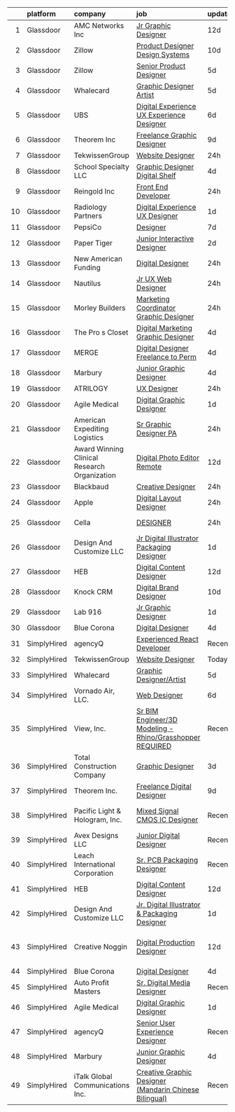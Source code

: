 

|    | platform    | company                                      | job                                                                                                                                                                                                                                                                                                                                                                                                                                                                                                                                                                                                                                                                                                                                                                                                                                                                                                                                                                                                                                                                                                                                                                                                                                                                                                                                           | update_time   | location                    |
|---:|:------------|:---------------------------------------------|:----------------------------------------------------------------------------------------------------------------------------------------------------------------------------------------------------------------------------------------------------------------------------------------------------------------------------------------------------------------------------------------------------------------------------------------------------------------------------------------------------------------------------------------------------------------------------------------------------------------------------------------------------------------------------------------------------------------------------------------------------------------------------------------------------------------------------------------------------------------------------------------------------------------------------------------------------------------------------------------------------------------------------------------------------------------------------------------------------------------------------------------------------------------------------------------------------------------------------------------------------------------------------------------------------------------------------------------------|:--------------|:----------------------------|
|  1 | Glassdoor   | AMC Networks Inc                             | [Jr Graphic Designer](https://www.glassdoor.com/partner/jobListing.htm?pos=112&ao=1136043&s=58&guid=000001818a2d73e4a0a6798af678a50e&src=GD_JOB_AD&t=SR&vt=w&cs=1_5d38e4ce&cb=1655880643962&jobListingId=1007929651813&jrtk=3-0-1g652qt0ej4h4801-1g652qt0rkcni800-1d89d868b26b3688-)                                                                                                                                                                                                                                                                                                                                                                                                                                                                                                                                                                                                                                                                                                                                                                                                                                                                                                                                                                                                                                                          | 12d           | New York, NY                |
|  2 | Glassdoor   | Zillow                                       | [Product Designer  Design Systems](https://www.glassdoor.com/partner/jobListing.htm?pos=105&ao=1110586&s=58&guid=000001818a2d73e4a0a6798af678a50e&src=GD_JOB_AD&t=SR&vt=w&cs=1_0d205826&cb=1655880643961&jobListingId=1007933236075&cpc=8795CF9063CD573D&jrtk=3-0-1g652qt0ej4h4801-1g652qt0rkcni800-011a0893a918b1fb--6NYlbfkN0ANMurRYyPEXg08u6OamUd1Mvhk-zhFSGYIZgoJR86UvYL2v6MoUqae-sD5DnU21vo-KQkrM1-nxrgMu7ZC1V04tRcmIkM-s_SFYAMQ6S9JoXSA-FQh8VsK8KsKvvcxWmpJgU6E_bbF80Dim6t-LQronB_Oj0OoKqQszjyeh9vu0kF2-PqPEux50e66ijXddGgxAO12phkSPKCwuN80njESYFxUJH7hl6XOkDJOZ3BWeI5DgjQhrLMp22hIfx6AQx9-1wGKf4vYBwqi0RaTgB4BmF4hLdzQSN7KlJxUTFjMuveJT02Qjeu7pwFiTjLycWh60QX5F2i3kH0VMEEcZ9e7a3OU0vCKsh-exxfY8gfuNp243Vwgw24-DS3u5L6pH0SMdFUnr7RWBaDnn-jI9PUVSbV1UDWSCRvn8Lxn-FtVGY9g7UdL-Bqab3i_qrwmmvYRPPwm5_bFhY4CNrcbAtkoKM7DDgjL0t2wiD6HhX-Xxz6_VlN0JaQzBI-l42vRbWGKBWVdJUe-WhhMocfrhDsTseP3FOXuE5VCazbu-_Nq10m4bix1_0URpV09qbB4lPByZCVASH_vuP3EE5Yx_CsYOxvTzXZlxrj5OsUD9_pwUE10XV_dtHtJiu4N3y7GtrAjQHPJdwfa_LiGev4eOa-xjnxNJ1UtUDquUNFF7tHqcfci-Fu7ryKFLUhQPwua_v0H0-7z_WmxqS-byHE1-YEmrB58OkxoGlC7JR2vKBm26dalYPb429ssVS8b3eEOE7dICN5dayfJa4o0qrJuOqH4fFKB7t5_DWzyF2ImFzxicJOm8HB8f3AUbNvdgIfteaEt9ETn9ngEPu-8TyklCTtYaNHrLU2PnDoqJrC-_WjumQ-_zzQtLJi2OGlYkGfQG6c%3D)                                                                          | 10d           | Remote                      |
|  3 | Glassdoor   | Zillow                                       | [Senior Product Designer](https://www.glassdoor.com/partner/jobListing.htm?pos=106&ao=1110586&s=58&guid=000001818a2d73e4a0a6798af678a50e&src=GD_JOB_AD&t=SR&vt=w&cs=1_07ef0064&cb=1655880643961&jobListingId=1007945757810&cpc=654405A9B1E0A9F5&jrtk=3-0-1g652qt0ej4h4801-1g652qt0rkcni800-f338a4c3b84c64c7--6NYlbfkN0ANMurRYyPEXg08u6OamUd1Mvhk-zhFSGYIZgoJR86UvYL2v6MoUqae-sD5DnU21vrTTAFpnqnC5__tpGelX6Awx8Uj8nEktq64UL9gPWmTeU5orfDnriC4hpbt9UGY9PuCc2rTnyoQLtZ2kWdCeDIjNxMAhKAd0am7XFogKvgD-gYYoaLYKVP3byz2DyZOmS12IjEsCUnPu8M3JqoUfmbq0Jh6SeLjPo1MZcCldRWn4hNK9Rm4QI-P1DvvP7xQewyp9O5worJAO_6FzP1RVz7qbuxizxWLquW2Ty4Dor6suPWgDUXN9tCB7IZnZSUsVBGWYpjvUQYmfOYzTp-pFefdzHrMnwLiIaPbETs2LiJznoXIuunu7quuqacQ7OOUyXYHpcu7RMeLOqAwTEo9slgML0nRC7x4bcN4rqvZdU2jPNhYEakzTD7nCnPB42ny9aBDhMSbJoyWRt1C1qmskb4oAWJtWhmCvq5BYvZ1tzkNhB2dFfZ5CC-DyKDmqHMAaPi9XvT9krLPRxJSMy-bqLQfp9dJZsHDz0MxXPGxX7MnnCtIAN4E0Aqm7zIRi99F1Dgd48PkgC0X1ppVM_kj-DHB_WB441NNYqpqlSsGAlP2QzOq6zhhC-rUoiybhsXg2OC5E7Jszhmn7QxfSjUwql4yDT5WkEJu5v8RLek0ovKV9b-XQhIIYWrG6861XIzPJYp-lschi8WCpEwtY_3vmK0CDX9E8OWHWKGA1RnsyrEUMc1b1KHwy08659uL9u9lzOR4cf2u97uYinfr2IaBy71WsoT0IOFnIeJYvXyWYgPd4L62NCzpGlRp2fu4trBqqpwzI6EJf8YcPC9ZqEhZqP2hJukUe6-gvDj6ohvC91XRTE5SEp7w9uvFfWdj84sSGd0%3D)                                                                                   | 5d            | Remote                      |
|  4 | Glassdoor   | Whalecard                                    | [Graphic Designer Artist](https://www.glassdoor.com/partner/jobListing.htm?pos=113&ao=1136043&s=58&guid=000001818a2d73e4a0a6798af678a50e&src=GD_JOB_AD&t=SR&vt=w&ea=1&cs=1_17c1c254&cb=1655880643963&jobListingId=1007944873079&jrtk=3-0-1g652qt0ej4h4801-1g652qt0rkcni800-0402803406788386-)                                                                                                                                                                                                                                                                                                                                                                                                                                                                                                                                                                                                                                                                                                                                                                                                                                                                                                                                                                                                                                                 | 5d            | Remote                      |
|  5 | Glassdoor   | UBS                                          | [Digital Experience  UX Experience Designer](https://www.glassdoor.com/partner/jobListing.htm?pos=126&ao=1136043&s=58&guid=000001818a2d73e4a0a6798af678a50e&src=GD_JOB_AD&t=SR&vt=w&cs=1_f23d5ec3&cb=1655880643966&jobListingId=1007942374819&jrtk=3-0-1g652qt0ej4h4801-1g652qt0rkcni800-8eafe3a3c87677e7-)                                                                                                                                                                                                                                                                                                                                                                                                                                                                                                                                                                                                                                                                                                                                                                                                                                                                                                                                                                                                                                   | 6d            | Nashville, TN               |
|  6 | Glassdoor   | Theorem Inc                                  | [Freelance Graphic Designer](https://www.glassdoor.com/partner/jobListing.htm?pos=107&ao=1110586&s=58&guid=000001818a2d73e4a0a6798af678a50e&src=GD_JOB_AD&t=SR&vt=w&ea=1&cs=1_804aaf7a&cb=1655880643962&jobListingId=1007933778137&cpc=8795CF9063CD573D&jrtk=3-0-1g652qt0ej4h4801-1g652qt0rkcni800-c6f76b686089fad8--6NYlbfkN0AFW8_jy3Exud-3yScDe6C_gOnco_vY6PGUfytLF_4d6EkTCpOAWV-CrHKoiYYLwIqg1l_gI_lcE6Sgc6Z0AbUcjp9OM2Gim2qbKXCOcZaAhiPME1DQ2wZs7zWrQyxgM_WwQXANWvgVEC4Lx131mJzhmPIQ_XinjlxfRdvB2NH3Hgy4UHt9gIwQdv5K2XbsF0UfI8gUfmAs0UDxw_Bsd5U4NBqRHouN_THdW6NJOhCx6lnj48umh17Y-1cxvs2EPH0LS0trPvEGgnnGlghh85zSOU2t6lE-OA5wrmxpIUDleDxuV2Jyqhsiq9AlHHamoMcICpkY34k_0uyeCCqOmBMCYXi3XyMSJBOpfKa07t5TLFUTiJ778b2NYo4KanWlV65tpoQKe1xoi08dFDycjSpGiMJUNm-B6qiPrk8XbBMoxdA2ebQsPcSvBdGw9NTrhOOArjqs5H9-itDcjJbN7euIrufaEWEYTYNyvDUtSVPwG7LejyiVfbUsEw7cvoFHuFY%3D)                                                                                                                                                                                                                                                                                                                                                                                                                                                                           | 9d            | Remote                      |
|  7 | Glassdoor   | TekwissenGroup                               | [Website Designer](https://www.glassdoor.com/partner/jobListing.htm?pos=121&ao=1136043&s=58&guid=000001818a2d73e4a0a6798af678a50e&src=GD_JOB_AD&t=SR&vt=w&ea=1&cs=1_63191245&cb=1655880643964&jobListingId=1007954785269&jrtk=3-0-1g652qt0ej4h4801-1g652qt0rkcni800-db3e3883a716258b-)                                                                                                                                                                                                                                                                                                                                                                                                                                                                                                                                                                                                                                                                                                                                                                                                                                                                                                                                                                                                                                                        | 24h           | Remote                      |
|  8 | Glassdoor   | School Specialty  LLC                        | [Graphic Designer Digital Shelf](https://www.glassdoor.com/partner/jobListing.htm?pos=114&ao=1136043&s=58&guid=000001818a2d73e4a0a6798af678a50e&src=GD_JOB_AD&t=SR&vt=w&ea=1&cs=1_de5676a4&cb=1655880643963&jobListingId=1007948116142&jrtk=3-0-1g652qt0ej4h4801-1g652qt0rkcni800-95a53a58716cc6b0-)                                                                                                                                                                                                                                                                                                                                                                                                                                                                                                                                                                                                                                                                                                                                                                                                                                                                                                                                                                                                                                          | 4d            | Remote                      |
|  9 | Glassdoor   | Reingold Inc                                 | [Front End Developer](https://www.glassdoor.com/partner/jobListing.htm?pos=120&ao=1136043&s=58&guid=000001818a2d73e4a0a6798af678a50e&src=GD_JOB_AD&t=SR&vt=w&ea=1&cs=1_2c67eedf&cb=1655880643964&jobListingId=1007955184458&jrtk=3-0-1g652qt0ej4h4801-1g652qt0rkcni800-99f496422edbedbc-)                                                                                                                                                                                                                                                                                                                                                                                                                                                                                                                                                                                                                                                                                                                                                                                                                                                                                                                                                                                                                                                     | 24h           | Remote                      |
| 10 | Glassdoor   | Radiology Partners                           | [Digital Experience UX Designer](https://www.glassdoor.com/partner/jobListing.htm?pos=129&ao=1136043&s=58&guid=000001818a2d73e4a0a6798af678a50e&src=GD_JOB_AD&t=SR&vt=w&ea=1&cs=1_7fd5a154&cb=1655880643966&jobListingId=1007951399538&jrtk=3-0-1g652qt0ej4h4801-1g652qt0rkcni800-b9e4436ccb77ad90-)                                                                                                                                                                                                                                                                                                                                                                                                                                                                                                                                                                                                                                                                                                                                                                                                                                                                                                                                                                                                                                          | 1d            | Remote                      |
| 11 | Glassdoor   | PepsiCo                                      | [Designer](https://www.glassdoor.com/partner/jobListing.htm?pos=115&ao=1136043&s=58&guid=000001818a2d73e4a0a6798af678a50e&src=GD_JOB_AD&t=SR&vt=w&cs=1_50b34013&cb=1655880643963&jobListingId=1007939267119&jrtk=3-0-1g652qt0ej4h4801-1g652qt0rkcni800-bcd0540b9bb7d8a5-)                                                                                                                                                                                                                                                                                                                                                                                                                                                                                                                                                                                                                                                                                                                                                                                                                                                                                                                                                                                                                                                                     | 7d            | Plano, TX                   |
| 12 | Glassdoor   | Paper Tiger                                  | [Junior Interactive Designer](https://www.glassdoor.com/partner/jobListing.htm?pos=111&ao=1136043&s=58&guid=000001818a2d73e4a0a6798af678a50e&src=GD_JOB_AD&t=SR&vt=w&ea=1&cs=1_dff59131&cb=1655880643962&jobListingId=1007950770139&jrtk=3-0-1g652qt0ej4h4801-1g652qt0rkcni800-2bf26a82ae93c82d-)                                                                                                                                                                                                                                                                                                                                                                                                                                                                                                                                                                                                                                                                                                                                                                                                                                                                                                                                                                                                                                             | 2d            | Remote                      |
| 13 | Glassdoor   | New American Funding                         | [Digital Designer](https://www.glassdoor.com/partner/jobListing.htm?pos=101&ao=1110586&s=58&guid=000001818a2d73e4a0a6798af678a50e&src=GD_JOB_AD&t=SR&vt=w&ea=1&cs=1_3ba45fbb&cb=1655880643961&jobListingId=1007955048379&cpc=F17331D9BECC482A&jrtk=3-0-1g652qt0ej4h4801-1g652qt0rkcni800-7641d8128d8c7c86--6NYlbfkN0C2BFb7Ub2YUp4strrym9V3pWtjyRKtgHKt_kMzkewmGGJEved23y_kY-GSZp2akmOrOATctck9ddQMqw8_G2g9fYoyuv9SuUCJpvZFDQ_8lfI0eeiim3vbj56IAo-MBxvn7ro0XCpV-8LGpb4puHnXntvCIZUomr6Ce0rZN_upLCL6iBPbDh-27Iz_fe1jFduwaKqhdJJsucjQi1x9d6KT11ZAsiJ6kBLfBjTluXxohuoMaa61VOXt2G2Z_woP11tk3tLJyYXmGG8Nok1zkpKwy_W89RNqLRpiM5v5eJqNwKy3kTHODnn7Lzg3Lp7UmDrFoULv6iH52dpJ13s5jwXnKFH1XznFQnkdK8DlO4ETtL0urLKbcZH1866ulpsn7KV20QnB_O8CX2ux1bs92-DOv695D3a3vM7jNvjKRJIe1jo-UYVavEd88FuJOq546DYxqRwRiQsKE4Xm5ltJ4w-dqQHDT0d1cxI6uDWNkym4QC4xyphJWFOKmLaQd2XBTo_ADXakXpsOeA%3D%3D)                                                                                                                                                                                                                                                                                                                                                                                                                                                                       | 24h           | Remote                      |
| 14 | Glassdoor   | Nautilus                                     | [Jr  UX Web Designer](https://www.glassdoor.com/partner/jobListing.htm?pos=124&ao=1136043&s=58&guid=000001818a2d73e4a0a6798af678a50e&src=GD_JOB_AD&t=SR&vt=w&ea=1&cs=1_21963aec&cb=1655880643965&jobListingId=1007954550000&jrtk=3-0-1g652qt0ej4h4801-1g652qt0rkcni800-1e5e703e97f87b14-)                                                                                                                                                                                                                                                                                                                                                                                                                                                                                                                                                                                                                                                                                                                                                                                                                                                                                                                                                                                                                                                     | 24h           | Vancouver, WA               |
| 15 | Glassdoor   | Morley Builders                              | [Marketing Coordinator Graphic Designer](https://www.glassdoor.com/partner/jobListing.htm?pos=125&ao=1136043&s=58&guid=000001818a2d73e4a0a6798af678a50e&src=GD_JOB_AD&t=SR&vt=w&ea=1&cs=1_eb3b1acd&cb=1655880643965&jobListingId=1007953682237&jrtk=3-0-1g652qt0ej4h4801-1g652qt0rkcni800-f952f0d44f45302f-)                                                                                                                                                                                                                                                                                                                                                                                                                                                                                                                                                                                                                                                                                                                                                                                                                                                                                                                                                                                                                                  | 24h           | Santa Monica, CA            |
| 16 | Glassdoor   | The Pro s Closet                             | [Digital Marketing Graphic Designer](https://www.glassdoor.com/partner/jobListing.htm?pos=128&ao=1136043&s=58&guid=000001818a2d73e4a0a6798af678a50e&src=GD_JOB_AD&t=SR&vt=w&ea=1&cs=1_f57b09b4&cb=1655880643966&jobListingId=1007947956483&jrtk=3-0-1g652qt0ej4h4801-1g652qt0rkcni800-8783c4e9014cb88c-)                                                                                                                                                                                                                                                                                                                                                                                                                                                                                                                                                                                                                                                                                                                                                                                                                                                                                                                                                                                                                                      | 4d            | Louisville, CO              |
| 17 | Glassdoor   | MERGE                                        | [Digital Designer Freelance to Perm](https://www.glassdoor.com/partner/jobListing.htm?pos=117&ao=1136043&s=58&guid=000001818a2d73e4a0a6798af678a50e&src=GD_JOB_AD&t=SR&vt=w&cs=1_f89fb32c&cb=1655880643963&jobListingId=1007948034126&jrtk=3-0-1g652qt0ej4h4801-1g652qt0rkcni800-42214ae54918874b-)                                                                                                                                                                                                                                                                                                                                                                                                                                                                                                                                                                                                                                                                                                                                                                                                                                                                                                                                                                                                                                           | 4d            | New York, NY                |
| 18 | Glassdoor   | Marbury                                      | [Junior Graphic Designer](https://www.glassdoor.com/partner/jobListing.htm?pos=119&ao=1136043&s=58&guid=000001818a2d73e4a0a6798af678a50e&src=GD_JOB_AD&t=SR&vt=w&ea=1&cs=1_e5007cd8&cb=1655880643964&jobListingId=1007947966367&jrtk=3-0-1g652qt0ej4h4801-1g652qt0rkcni800-265648219fb521ff-)                                                                                                                                                                                                                                                                                                                                                                                                                                                                                                                                                                                                                                                                                                                                                                                                                                                                                                                                                                                                                                                 | 4d            | Remote                      |
| 19 | Glassdoor   | ATRILOGY                                     | [UX Designer](https://www.glassdoor.com/partner/jobListing.htm?pos=109&ao=1110586&s=58&guid=000001818a2d73e4a0a6798af678a50e&src=GD_JOB_AD&t=SR&vt=w&ea=1&cs=1_f97dd91a&cb=1655880643963&jobListingId=1007954178655&cpc=A65DF3A704A48F9B&jrtk=3-0-1g652qt0ej4h4801-1g652qt0rkcni800-5f51747749abf54f--6NYlbfkN0Coaqwr41TC2LgejnR7Utnytr6GYvK_E0y3WIq7ZdLRae9o-QpJIESlqP3qGLJFeU73fQgxWVyK-VjJxWQJ7wPXVsDgmr_qx8wgq-qh_w44hPEPzHMmKsfywvLtLkO4grmCNwksa3ZCydtOTY4m2ummcehDPHPtF2pzvVA23WRMmsBvQ87QKscW3rTaWEngVZslR0l2F44D-i9NRR6VVg2xzvRkhG9FVbj4G2bZwlJt9vkZS62el8jYQOMOhaRY-IGU0igJcPcyfMyGrCmx_PuR5HClVwA02ofgj2BlqWf-Kpel1AC3CiZbXOYkGAKeSXvhCzP2HHcr4B6DjPBLZYe6e2wrS-zx9Imp3BS41Z1hgZjNxuAhspp51QDr2L-DWXjMoxDd-LMs4Ecoz4QHPVFK0LqYQOu0zUxwFgfy8nPXc_QXTsUMhkxplhYMd8k2SI8OZ_9D75lUWP0oTaX8qvGYogPpplQ9g-uiziYivfwz1NLmOJy96zOHkygaJeZH_e5wox83aFePaOuu702GI7_0)                                                                                                                                                                                                                                                                                                                                                                                                                                                                        | 24h           | Remote                      |
| 20 | Glassdoor   | Agile Medical                                | [Digital Graphic Designer](https://www.glassdoor.com/partner/jobListing.htm?pos=103&ao=1110586&s=58&guid=000001818a2d73e4a0a6798af678a50e&src=GD_JOB_AD&t=SR&vt=w&ea=1&cs=1_8fd339ec&cb=1655880643962&jobListingId=1007951376445&cpc=F4EED0218A761C36&jrtk=3-0-1g652qt0ej4h4801-1g652qt0rkcni800-936af22f85e3615f--6NYlbfkN0C_L7MI14tMapRP4wUN_CO2k7vXiDB4aB0P3rUk8_0aSZxmlOBXzGy4dzcMW7kEgwt53bgLOGAoipC-E37MDV3LqnEoh21iVdhdZWIiNAPQ718hj29gaFk6XzvnCwtnQqCqCKxwQ_ww6Phde15rV6dDqZBsPqZ3LDffl4gRNQdE0vCnP5Y7rtun96c4XyXZFt6is9xIOefjyKXVETvIn1-saKmBjjQg4ydsiC_Wcw5sDQZAy74E1ndwsnMIod2MuIGtxlZdkkPv3Qt48dOVJlU3o9kD-f_neE8aU7KK_-Luv5O4zga_1A_yeTy9ha9kYmCXCL0FG1I9037XYIafnREWdL-hH2DQTDHG7_sQX_4SSmM3Z6Hbu-TSt0FObwA7joJQ8oK0sPN03yR-mmI9b5rMzH0g6b-806FsIiTPSYp4n43oSgPxEHxbHhSD7J7e-bWlZBZIZhInhzv516yYgOXqni2ejI63hjCLcIvq5lIaibfZzluHPSEoL0gBdAt68p4%3D)                                                                                                                                                                                                                                                                                                                                                                                                                                                                             | 1d            | Remote                      |
| 21 | Glassdoor   | American Expediting Logistics                | [Sr  Graphic Designer  PA ](https://www.glassdoor.com/partner/jobListing.htm?pos=123&ao=1136043&s=58&guid=000001818a2d73e4a0a6798af678a50e&src=GD_JOB_AD&t=SR&vt=w&cs=1_53543b46&cb=1655880643965&jobListingId=1007955207981&jrtk=3-0-1g652qt0ej4h4801-1g652qt0rkcni800-9de8cd36fc6df009-)                                                                                                                                                                                                                                                                                                                                                                                                                                                                                                                                                                                                                                                                                                                                                                                                                                                                                                                                                                                                                                                    | 24h           | Remote                      |
| 22 | Glassdoor   | Award Winning Clinical Research Organization | [Digital Photo Editor  Remote](https://www.glassdoor.com/partner/jobListing.htm?pos=110&ao=1110586&s=58&guid=000001818a2d73e4a0a6798af678a50e&src=GD_JOB_AD&t=SR&vt=w&ea=1&cs=1_e5d50be9&cb=1655880643962&jobListingId=1007929812117&cpc=2CAED5C921A5F994&jrtk=3-0-1g652qt0ej4h4801-1g652qt0rkcni800-4ab914fe9358335e--6NYlbfkN0AFCFO55fpwWo6oa9JKI3JcI2oWVPcccBj9Y6s5O2226Dvh15T1RmiKUF6Bkk2Tk4Z1zj08VMb-cWy29wLjmyI7fihmKbSatpEK4saQtmXgJ0a1cT3hXEwRAwTzvYn-bicy5FSbgjaBAz7orn_2cP01uBNT3nLvHg1xnfnO1hV3qII3BK0ZjWZvncapP0uPHzrvqUhG-oZs6KxUpsKJQ_lpwQr8oFPm_Fj9v5HN0-nDaVl0bZNiOrJdRSZsz2YNW_ib5ngHpNaTXLKocJ8H90GO8d8XthldArpD3hDmdazlZfEG-4Z_Nv3hVBvxza2e1Tw3pejnXDmwPalRntVBGJP1qI-Gocj7v0gupE9o5EcFSaG3kUulvgAarPoseRQxOkaI_24w7l-8qImD-QPzeFkylVdEik8opcgRtZuZaYL-H7aFLDAcq81lRQ5z4GEVF9sZoZz9ar6mUBMtdlEedgsU8a5nb5AqWmw7tlbgqy3hUEplIJw91_f0Rp7USHeVAjcLCGCCjuX7SFlEUzBbUpPQ)                                                                                                                                                                                                                                                                                                                                                                                                                                                       | 12d           | Remote                      |
| 23 | Glassdoor   | Blackbaud                                    | [Creative Designer](https://www.glassdoor.com/partner/jobListing.htm?pos=122&ao=1136043&s=58&guid=000001818a2d73e4a0a6798af678a50e&src=GD_JOB_AD&t=SR&vt=w&cs=1_8b66605d&cb=1655880643964&jobListingId=1007954277008&jrtk=3-0-1g652qt0ej4h4801-1g652qt0rkcni800-388c7f723f42cca4-)                                                                                                                                                                                                                                                                                                                                                                                                                                                                                                                                                                                                                                                                                                                                                                                                                                                                                                                                                                                                                                                            | 24h           | Remote                      |
| 24 | Glassdoor   | Apple                                        | [Digital Layout Designer](https://www.glassdoor.com/partner/jobListing.htm?pos=102&ao=1110586&s=58&guid=000001818a2d73e4a0a6798af678a50e&src=GD_JOB_AD&t=SR&vt=w&cs=1_a46345ea&cb=1655880643961&jobListingId=1007955803562&cpc=7F6F94E2229B3AB5&jrtk=3-0-1g652qt0ej4h4801-1g652qt0rkcni800-a06310cbdb9e1bab--6NYlbfkN0BvKrLyj5gPmtZO9T8euul8TCxuuKNOtzRJOomxnwSEodTz2Bc-sPZlMlNbJQ5kKAsTXC8B43Z5Z8ydAgseCgtnWiuQ5sg9bDZOWY5NytsyK5K0ETdal9VrqHLljQhlftvVar36cw4huXBMIfXi7NiBO4u1Te8KlPXEcLzgGopTGv1bue9RnfXVdsQG1T80a0zeaWVWsW_0Y8Fg7IU8K7VOSrFGrbIqrix2rtY-8am4s8vGoLvq3ARVitE2ZR_TD69Mw0SYJyHOb4miEPMq6IHVX3yHqiK2wmrzgo5TwZGJQfYKTQHtz5Sd81-SPEmBLd6CGP8zT9SujGIVi3VAGPZvlWMfM4eTnrbQMlVmgnGomOABkqnfTk1oGP0f7tr-UuFY3n1hapE8Mseu1j90G7hF__8l6TdvGq_vZ1k72eBxemgYX9VLgX9QmVD_xeJUDvyJC63eiGo_PC-3i8RiCq_sQgP34CW6IkgO7S1D9QmX8I9fkpF_unilSTMJdqojlaecpjPkHtFQbgA_TtHBKwI46cjn8NVep3pPor5goTSiTjHAthWh4V6_cmkZzqj67Y_tXS699evHDdvmqa2k4_n2VHHdrPdnMNSt6MEOd12xLaxzbW-yRQGmBj0hZXSTmuHsac4hvG4Eyn74t9bNphxZaiZIAhLRWwNtxxed9dNbmZkhu13al6yk9hKuzhthtkgl0-RuUD6cyvtJn343gwZ9F2OOInOtrMHyGlu2wYaCdxf2HKuUTroEPk9D-Avkc7EBIpPywWoe-E4zS1rgzfSNum7gjBoePFdmCYhhVKLbCJS5oUNdXhzpCMCCz-Y6kKIRsq4KHq8K9Ge-ySmOoNDUVPNleoF8GAF90yoCBI3I86Z5wGTkcyZMf39bLKyQxP96u4TwlobyuenIas43U2cVqHo9kHIL6MIYvFRXbxZtXCVDRaI1nLuAQsYxDaOQeEdv854_ETZBVwczUDe_ckUk) | 24h           | Beaverton, OR               |
| 25 | Glassdoor   | Cella                                        | [DESIGNER](https://www.glassdoor.com/partner/jobListing.htm?pos=118&ao=1136043&s=58&guid=000001818a2d73e4a0a6798af678a50e&src=GD_JOB_AD&t=SR&vt=w&cs=1_45fb8661&cb=1655880643964&jobListingId=1007954839721&jrtk=3-0-1g652qt0ej4h4801-1g652qt0rkcni800-f3996a282d34d026-)                                                                                                                                                                                                                                                                                                                                                                                                                                                                                                                                                                                                                                                                                                                                                                                                                                                                                                                                                                                                                                                                     | 24h           | San Bruno, CA               |
| 26 | Glassdoor   | Design And Customize LLC                     | [Jr  Digital Illustrator   Packaging Designer](https://www.glassdoor.com/partner/jobListing.htm?pos=116&ao=1136043&s=58&guid=000001818a2d73e4a0a6798af678a50e&src=GD_JOB_AD&t=SR&vt=w&ea=1&cs=1_73cb671a&cb=1655880643963&jobListingId=1007952535587&jrtk=3-0-1g652qt0ej4h4801-1g652qt0rkcni800-8cceb22179472e5b-)                                                                                                                                                                                                                                                                                                                                                                                                                                                                                                                                                                                                                                                                                                                                                                                                                                                                                                                                                                                                                            | 1d            | Burlingame, CA              |
| 27 | Glassdoor   | HEB                                          | [Digital Content Designer](https://www.glassdoor.com/partner/jobListing.htm?pos=130&ao=1136043&s=58&guid=000001818a2d73e4a0a6798af678a50e&src=GD_JOB_AD&t=SR&vt=w&cs=1_7e97814c&cb=1655880643966&jobListingId=1007930181450&jrtk=3-0-1g652qt0ej4h4801-1g652qt0rkcni800-b373c54231a3a79d-)                                                                                                                                                                                                                                                                                                                                                                                                                                                                                                                                                                                                                                                                                                                                                                                                                                                                                                                                                                                                                                                     | 12d           | San Antonio, TX             |
| 28 | Glassdoor   | Knock CRM                                    | [Digital Brand Designer](https://www.glassdoor.com/partner/jobListing.htm?pos=127&ao=1136043&s=58&guid=000001818a2d73e4a0a6798af678a50e&src=GD_JOB_AD&t=SR&vt=w&cs=1_e6eed318&cb=1655880643966&jobListingId=1007932993099&jrtk=3-0-1g652qt0ej4h4801-1g652qt0rkcni800-590de40772ab9d77-)                                                                                                                                                                                                                                                                                                                                                                                                                                                                                                                                                                                                                                                                                                                                                                                                                                                                                                                                                                                                                                                       | 10d           | Remote                      |
| 29 | Glassdoor   | Lab 916                                      | [Jr  Graphic Designer](https://www.glassdoor.com/partner/jobListing.htm?pos=104&ao=1110586&s=58&guid=000001818a2d73e4a0a6798af678a50e&src=GD_JOB_AD&t=SR&vt=w&ea=1&cs=1_494a6502&cb=1655880643962&jobListingId=1007952834308&cpc=F41FEAB56D215062&jrtk=3-0-1g652qt0ej4h4801-1g652qt0rkcni800-457ed616efcefe7d--6NYlbfkN0BpjNmDsl8c3U7KJVddV-RuVe4azqwUC9lNtfo88f6OOQ4huVoiSr1-84vuxnLFO13j6P23GsU4Ng8BKL8Ygfva-o6hK75JDgyZ5-8U6ZpTvdzvzI0f89FpcSU-4hHzcN_7lN8HG1vVgEKMvDCWlW_D7ZWb2_Yy2FqK2gO-cXJSs1HmJQJyca-9ntLpEhQ48khTgp14YCJDwboWqZg1wtk9lhUOJtpwMHlS-qGKq-DId7DZS6KPBdi_KBGTL6-HmbdWKKiUJwTSJm8FE10im0DS4RlMl7ObfJITyELvRln30UPRU2KXtcwl-SoiplPrjC7bn3R2wcfQerhUYQv36d-abhWiDzb8J2fpYhYBGBEIR1opBL1w38GvgRyo5Gg4tQRwl331Q1ksbaAzZnIobm8IhCaE06efe4fvHxJRcKvjd6KgtajkYn_U8xb-xAODKaOiL0X8xKXy_EfzyyFQOnT_onHhrlMmDoogz1dyZyzsjQ2R85pJ083EzKVg3sF_CJUlKGD4NkAafw%3D%3D)                                                                                                                                                                                                                                                                                                                                                                                                                                                                   | 1d            | Remote                      |
| 30 | Glassdoor   | Blue Corona                                  | [Digital Designer](https://www.glassdoor.com/partner/jobListing.htm?pos=108&ao=1110586&s=58&guid=000001818a2d73e4a0a6798af678a50e&src=GD_JOB_AD&t=SR&vt=w&ea=1&cs=1_1abac15c&cb=1655880643962&jobListingId=1007947479545&cpc=8795CF9063CD573D&jrtk=3-0-1g652qt0ej4h4801-1g652qt0rkcni800-b7510d0e2879804c--6NYlbfkN0DB_z-i4f_YUsaLbNnHaF5GP9XifYTvz-Het-D6_sEiXsq6TEAqYpvgf0knI4ScfsMSaMHAJKNbgJU5Ywxc95aKNu-zF5pxwnEhvmTkffjpkYPRZcIm4tH5t5v14RGuBWEq3ZGMdk2UfALkJ9bFS9Bo12rnLoOrJlcV1TqmWYABjJ1XRJ2d7RLttToEYvQgchwvkO5_7mLezinqcE8FKdX678bn51sqRkoQ8DOfIlOkZKfdtPa0R7hgHlbMNmfXeNA3SWiHF8_nvaxUF7xeM6-Is2BtdRgLyII8Gr53UEgxK13z4WLZGFUXb6CcCp80JW21vEI2NiRLXQBiKBpgydRLC4bZ1EA_zJigD0EW32XQmTlKfswt6ikJg_vyv_xoutuRImhTnDOM_GC5ekxtHd1H3VWCNucqDhCrj7g7T5kpTZA4zZxWkqlnV1TTR2JvRiSCnNwkeDbSR1oI8eoWvzmKWOhf0gje4-QF26RXlgSHxw49kkI2zFYi5c2775ErUdR8WT1U2pZsKA%3D%3D)                                                                                                                                                                                                                                                                                                                                                                                                                                                                       | 4d            | Remote                      |
| 31 | SimplyHired | agencyQ                                      | [Experienced React Developer](https://www.simplyhired.com/job/DIZ7VJ3Gxf8mOjogMOJwsxhBhFDehmz2FMiBZlUcSDM9x827OsNNOA?q=digital+designer)                                                                                                                                                                                                                                                                                                                                                                                                                                                                                                                                                                                                                                                                                                                                                                                                                                                                                                                                                                                                                                                                                                                                                                                                      | Recently      | Bethesda, MD                |
| 32 | SimplyHired | TekwissenGroup                               | [Website Designer](https://www.simplyhired.com/job/ib-hXZGfoxSXPMECpg_wFGxkwPeC1OVp6zIIHd4bFfr3LHqd51sZTA?q=digital+designer)                                                                                                                                                                                                                                                                                                                                                                                                                                                                                                                                                                                                                                                                                                                                                                                                                                                                                                                                                                                                                                                                                                                                                                                                                 | Today         | Remote                      |
| 33 | SimplyHired | Whalecard                                    | [Graphic Designer/Artist](https://www.simplyhired.com/job/AGePdIQFdwQEiSOG5o2WaseyOk4_8w-9RmFLQhAqUdi_u8PiSV9s4g?q=digital+designer)                                                                                                                                                                                                                                                                                                                                                                                                                                                                                                                                                                                                                                                                                                                                                                                                                                                                                                                                                                                                                                                                                                                                                                                                          | 5d            | Remote                      |
| 34 | SimplyHired | Vornado Air, LLC.                            | [Web Designer](https://www.simplyhired.com/job/UEzJm4hPE0GmwMjuC6b_vYTQNeGhPmd5-F58qrRRDRc35IgvmLgwCA?q=digital+designer)                                                                                                                                                                                                                                                                                                                                                                                                                                                                                                                                                                                                                                                                                                                                                                                                                                                                                                                                                                                                                                                                                                                                                                                                                     | 6d            | Andover, KS                 |
| 35 | SimplyHired | View, Inc.                                   | [Sr BIM Engineer/3D Modeling - Rhino/Grasshopper REQUIRED](https://www.simplyhired.com/job/r-EMDI_VtGPS56wqXDwIvVVf9Wc0_fV24JlkHogXp_SHsFRKSxtw7Q?q=digital+designer)                                                                                                                                                                                                                                                                                                                                                                                                                                                                                                                                                                                                                                                                                                                                                                                                                                                                                                                                                                                                                                                                                                                                                                         | Recently      | Milpitas, CA                |
| 36 | SimplyHired | Total Construction Company                   | [Graphic Designer](https://www.simplyhired.com/job/2Lcbtz0URGin0l80LkRnige-US2_AJq5nz29d7_H_eSVUFTZUA_7tQ?q=digital+designer)                                                                                                                                                                                                                                                                                                                                                                                                                                                                                                                                                                                                                                                                                                                                                                                                                                                                                                                                                                                                                                                                                                                                                                                                                 | 3d            | Remote                      |
| 37 | SimplyHired | Theorem Inc.                                 | [Freelance Digital Designer](https://www.simplyhired.com/job/56lGdsd0NT_PxZyUFNh70kqoWHzzVt-FPe0mlhIYe9ffGxtFEGziRw?q=digital+designer)                                                                                                                                                                                                                                                                                                                                                                                                                                                                                                                                                                                                                                                                                                                                                                                                                                                                                                                                                                                                                                                                                                                                                                                                       | 9d            | Remote                      |
| 38 | SimplyHired | Pacific Light & Hologram, Inc.               | [Mixed Signal CMOS IC Designer](https://www.simplyhired.com/job/Sc4ydI-Y5NpOFOEUqhWztzjvzWmwyfMMewgYJXukJHdQGI01Wzwkiw?q=digital+designer)                                                                                                                                                                                                                                                                                                                                                                                                                                                                                                                                                                                                                                                                                                                                                                                                                                                                                                                                                                                                                                                                                                                                                                                                    | Recently      | Los Angeles, CA             |
| 39 | SimplyHired | Avex Designs LLC                             | [Junior Digital Designer](https://www.simplyhired.com/job/-74LSMpVWwq90Q0qk7gYmaLHecG-Fj01940sPSsfvVIRck3_Oo97mg?q=digital+designer)                                                                                                                                                                                                                                                                                                                                                                                                                                                                                                                                                                                                                                                                                                                                                                                                                                                                                                                                                                                                                                                                                                                                                                                                          | Recently      | Remote                      |
| 40 | SimplyHired | Leach International Corporation              | [Sr. PCB Packaging Designer](https://www.simplyhired.com/job/CY_L3ifU6jHJIruCEt2By_gDJBLASOEM4rp4V4wOYWCvOYRfJANygg?q=digital+designer)                                                                                                                                                                                                                                                                                                                                                                                                                                                                                                                                                                                                                                                                                                                                                                                                                                                                                                                                                                                                                                                                                                                                                                                                       | Recently      | Buena Park, CA              |
| 41 | SimplyHired | HEB                                          | [Digital Content Designer](https://www.simplyhired.com/job/7LyOOoDbC87fWLd7WGOrk3Gjsp--WdINRbLbBqfHVe6Bcaxg2RX6hw?q=digital+designer)                                                                                                                                                                                                                                                                                                                                                                                                                                                                                                                                                                                                                                                                                                                                                                                                                                                                                                                                                                                                                                                                                                                                                                                                         | 12d           | San Antonio, TX             |
| 42 | SimplyHired | Design And Customize LLC                     | [Jr. Digital Illustrator & Packaging Designer](https://www.simplyhired.com/job/S8mAMaJn8LLEq2xQWse59Dpkg5nEKfgEY2an8EEV7Ike8zZ8wtxuGA?q=digital+designer)                                                                                                                                                                                                                                                                                                                                                                                                                                                                                                                                                                                                                                                                                                                                                                                                                                                                                                                                                                                                                                                                                                                                                                                     | 1d            | Burlingame, CA              |
| 43 | SimplyHired | Creative Noggin                              | [Digital Production Designer](https://www.simplyhired.com/job/0O4YBvf4jERTxvTX6qczq8Wi9Pe1r1m_AHSB3tmrmFux66oP5fZssg?q=digital+designer)                                                                                                                                                                                                                                                                                                                                                                                                                                                                                                                                                                                                                                                                                                                                                                                                                                                                                                                                                                                                                                                                                                                                                                                                      | 12d           | San Antonio, TX +1 location |
| 44 | SimplyHired | Blue Corona                                  | [Digital Designer](https://www.simplyhired.com/job/yXyr6q4XXB5Kk9ditt865znO3xw1rfy9yb0zvf3dy9n23AJMymnEcw?q=digital+designer)                                                                                                                                                                                                                                                                                                                                                                                                                                                                                                                                                                                                                                                                                                                                                                                                                                                                                                                                                                                                                                                                                                                                                                                                                 | 4d            | Remote                      |
| 45 | SimplyHired | Auto Profit Masters                          | [Sr. Digital Media Designer](https://www.simplyhired.com/job/9UQfh1p558RdO_uM8_28SHexgv17MFg5hNd5cEXFB4KD3ECcbjCoGQ?q=digital+designer)                                                                                                                                                                                                                                                                                                                                                                                                                                                                                                                                                                                                                                                                                                                                                                                                                                                                                                                                                                                                                                                                                                                                                                                                       | Recently      | Littleton, CO               |
| 46 | SimplyHired | Agile Medical                                | [Digital Graphic Designer](https://www.simplyhired.com/job/t-_Qjm-LHaXUvdyZl9z1tHXHhAOYd2c6osysfaay6oLUhbz7ruzVOg?q=digital+designer)                                                                                                                                                                                                                                                                                                                                                                                                                                                                                                                                                                                                                                                                                                                                                                                                                                                                                                                                                                                                                                                                                                                                                                                                         | 1d            | Remote                      |
| 47 | SimplyHired | agencyQ                                      | [Senior User Experience Designer](https://www.simplyhired.com/job/cIDtvicOoH53aMYEP0Ljm-akwv5PTKqGSpFWDKdyocaD4666RjrRkA?q=digital+designer)                                                                                                                                                                                                                                                                                                                                                                                                                                                                                                                                                                                                                                                                                                                                                                                                                                                                                                                                                                                                                                                                                                                                                                                                  | Recently      | Bethesda, MD                |
| 48 | SimplyHired | Marbury                                      | [Junior Graphic Designer](https://www.simplyhired.com/job/MH8gQthZdwZl4mhAOI5f9bItaWa8oPpv_aqPrn1pKm0Dzb0oAGGYEA?q=digital+designer)                                                                                                                                                                                                                                                                                                                                                                                                                                                                                                                                                                                                                                                                                                                                                                                                                                                                                                                                                                                                                                                                                                                                                                                                          | 4d            | Remote                      |
| 49 | SimplyHired | iTalk Global Communications Inc.             | [Creative Graphic Designer (Mandarin Chinese Bilingual)](https://www.simplyhired.com/job/LB_Zq9J7YpiXTRLtthSdHLy2tZes_vL6eMrznGBm0BtDvnI7g89a0g?q=digital+designer)                                                                                                                                                                                                                                                                                                                                                                                                                                                                                                                                                                                                                                                                                                                                                                                                                                                                                                                                                                                                                                                                                                                                                                           | Recently      | McLean, VA                  |